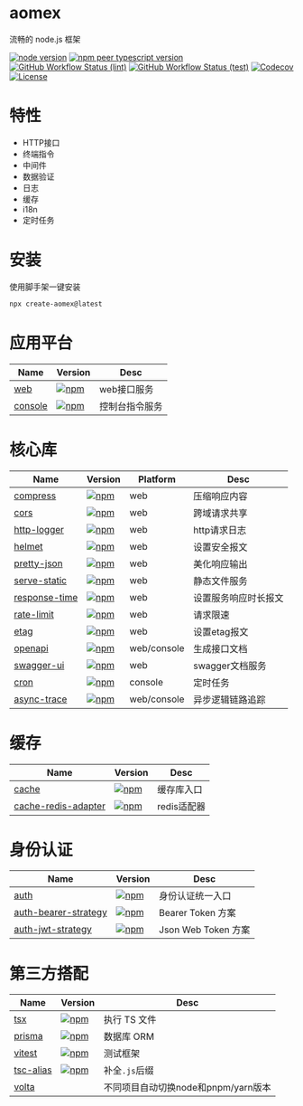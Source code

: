 # aomex

流畅的 node.js 框架

[![node version](https://img.shields.io/node/v/@aomex/common?logo=node.js)](https://nodejs.org)
[![npm peer typescript version](https://img.shields.io/npm/dependency-version/@aomex/common/peer/typescript?logo=typescript)](https://github.com/microsoft/TypeScript)
[![GitHub Workflow Status (lint)](https://img.shields.io/github/actions/workflow/status/aomex/aomex/lint.yml?branch=main&label=lint&logo=eslint)](https://github.com/aomex/aomex/actions/workflows/lint.yml)
[![GitHub Workflow Status (test)](https://img.shields.io/github/actions/workflow/status/aomex/aomex/test.yml?branch=main&label=test&logo=vitest)](https://github.com/aomex/aomex/actions/workflows/test.yml)
[![Codecov](https://img.shields.io/codecov/c/github/aomex/aomex?logo=codecov)](https://codecov.io/gh/aomex/aomex)
[![License](https://img.shields.io/github/license/aomex/aomex?logo=open-source-initiative)](https://github.com/aomex/aomex/blob/main/LICENSE)

# 特性

- HTTP接口
- 终端指令
- 中间件
- 数据验证
- 日志
- 缓存
- i18n
- 定时任务

# 安装

使用脚手架一键安装

```bash
npx create-aomex@latest
```

# 应用平台

| Name                          | Version                                                                                             | Desc           |
| ----------------------------- | --------------------------------------------------------------------------------------------------- | -------------- |
| [web](./packages/web)         | [![npm](https://img.shields.io/npm/v/@aomex/web)](https://www.npmjs.com/package/@aomex/web)         | web接口服务    |
| [console](./packages/console) | [![npm](https://img.shields.io/npm/v/@aomex/console)](https://www.npmjs.com/package/@aomex/console) | 控制台指令服务 |

# 核心库

| Name                                      | Version                                                                                                         | Platform    | Desc                 |
| ----------------------------------------- | --------------------------------------------------------------------------------------------------------------- | ----------- | -------------------- |
| [compress](./packages/compress)           | [![npm](https://img.shields.io/npm/v/@aomex/compress)](https://www.npmjs.com/package/@aomex/compress)           | web         | 压缩响应内容         |
| [cors](./packages/cors)                   | [![npm](https://img.shields.io/npm/v/@aomex/cors)](https://www.npmjs.com/package/@aomex/cors)                   | web         | 跨域请求共享         |
| [http-logger](./packages/http-logger)     | [![npm](https://img.shields.io/npm/v/@aomex/http-logger)](https://www.npmjs.com/package/@aomex/http-logger)     | web         | http请求日志         |
| [helmet](./packages/helmet)               | [![npm](https://img.shields.io/npm/v/@aomex/helmet)](https://www.npmjs.com/package/@aomex/helmet)               | web         | 设置安全报文         |
| [pretty-json](./packages/pretty-json)     | [![npm](https://img.shields.io/npm/v/@aomex/pretty-json)](https://www.npmjs.com/package/@aomex/pretty-json)     | web         | 美化响应输出         |
| [serve-static](./packages/serve-static)   | [![npm](https://img.shields.io/npm/v/@aomex/serve-static)](https://www.npmjs.com/package/@aomex/serve-static)   | web         | 静态文件服务         |
| [response-time](./packages/response-time) | [![npm](https://img.shields.io/npm/v/@aomex/response-time)](https://www.npmjs.com/package/@aomex/response-time) | web         | 设置服务响应时长报文 |
| [rate-limit](./packages/rate-limit)       | [![npm](https://img.shields.io/npm/v/@aomex/rate-limit)](https://www.npmjs.com/package/@aomex/rate-limit)       | web         | 请求限速             |
| [etag](./packages/etag)                   | [![npm](https://img.shields.io/npm/v/@aomex/etag)](https://www.npmjs.com/package/@aomex/etag)                   | web         | 设置etag报文         |
| [openapi](./packages/openapi)             | [![npm](https://img.shields.io/npm/v/@aomex/openapi)](https://www.npmjs.com/package/@aomex/openapi)             | web/console | 生成接口文档         |
| [swagger-ui](./packages/swagger-ui)       | [![npm](https://img.shields.io/npm/v/@aomex/swagger-ui)](https://www.npmjs.com/package/@aomex/swagger-ui)       | web         | swagger文档服务      |
| [cron](./packages/cron)                   | [![npm](https://img.shields.io/npm/v/@aomex/cron)](https://www.npmjs.com/package/@aomex/cron)                   | console     | 定时任务             |
| [async-trace](./packages/async-trace)     | [![npm](https://img.shields.io/npm/v/@aomex/async-trace)](https://www.npmjs.com/package/@aomex/async-trace)     | web/console | 异步逻辑链路追踪     |

# 缓存

| Name                                                  | Version                                                                                                                     | Desc        |
| ----------------------------------------------------- | --------------------------------------------------------------------------------------------------------------------------- | ----------- |
| [cache](./packages/cache)                             | [![npm](https://img.shields.io/npm/v/@aomex/cache)](https://www.npmjs.com/package/@aomex/cache)                             | 缓存库入口  |
| [cache-redis-adapter](./packages/cache-redis-adapter) | [![npm](https://img.shields.io/npm/v/@aomex/cache-redis-adapter)](https://www.npmjs.com/package/@aomex/cache-redis-adapter) | redis适配器 |

# 身份认证

| Name                                                    | Version                                                                                                                       | Desc                |
| ------------------------------------------------------- | ----------------------------------------------------------------------------------------------------------------------------- | ------------------- |
| [auth](./packages/auth)                                 | [![npm](https://img.shields.io/npm/v/@aomex/auth)](https://www.npmjs.com/package/@aomex/auth)                                 | 身份认证统一入口    |
| [auth-bearer-strategy](./packages/auth-bearer-strategy) | [![npm](https://img.shields.io/npm/v/@aomex/auth-bearer-strategy)](https://www.npmjs.com/package/@aomex/auth-bearer-strategy) | Bearer Token 方案   |
| [auth-jwt-strategy](./packages/auth-jwt-strategy)       | [![npm](https://img.shields.io/npm/v/@aomex/auth-jwt-strategy)](https://www.npmjs.com/package/@aomex/auth-jwt-strategy)       | Json Web Token 方案 |

# 第三方搭配

| Name                                                 | Version                                                                                   | Desc                                |
| ---------------------------------------------------- | ----------------------------------------------------------------------------------------- | ----------------------------------- |
| [tsx](https://github.com/privatenumber/tsx)          | [![npm](https://img.shields.io/npm/v/tsx)](https://www.npmjs.com/package/tsx)             | 执行 TS 文件                        |
| [prisma](https://github.com/prisma/prisma)           | [![npm](https://img.shields.io/npm/v/prisma)](https://www.npmjs.com/package/prisma)       | 数据库 ORM                          |
| [vitest](https://github.com/vitest-dev/vitest)       | [![npm](https://img.shields.io/npm/v/vitest)](https://www.npmjs.com/package/vitest)       | 测试框架                            |
| [tsc-alias](https://github.com/justkey007/tsc-alias) | [![npm](https://img.shields.io/npm/v/tsc-alias)](https://www.npmjs.com/package/tsc-alias) | 补全`.js`后缀                       |
| [volta](https://volta.sh/)                           |                                                                                           | 不同项目自动切换node和pnpm/yarn版本 |
